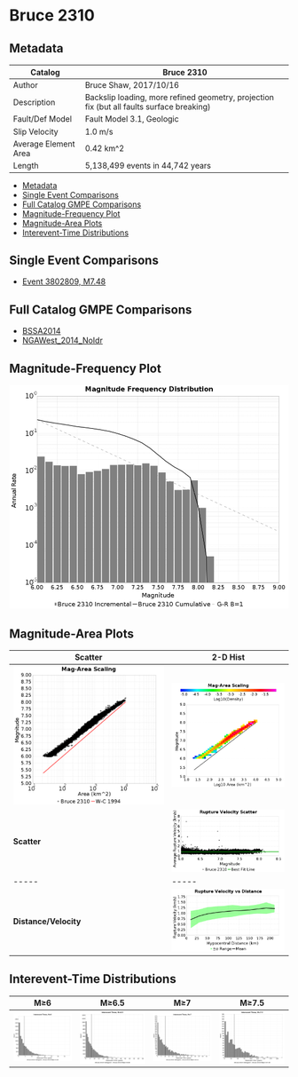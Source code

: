 # Bruce 2310
## Metadata
| Catalog | Bruce 2310 |
|-----|-----|
| Author | Bruce Shaw, 2017/10/16 |
| Description | Backslip loading, more refined geometry, projection fix (but all faults surface breaking) |
| Fault/Def Model | Fault Model 3.1, Geologic |
| Slip Velocity | 1.0 m/s |
| Average Element Area | 0.42 km^2 |
| Length | 5,138,499 events in 44,742 years |

* [Metadata](#metadata)
* [Single Event Comparisons](#single-event-comparisons)
* [Full Catalog GMPE Comparisons](#full-catalog-gmpe-comparisons)
* [Magnitude-Frequency Plot](#magnitude-frequency-plot)
* [Magnitude-Area Plots](#magnitude-area-plots)
* [Interevent-Time Distributions](#interevent-time-distributions)

## Single Event Comparisons
* [Event 3802809, M7.48](event_3802809/)

## Full Catalog GMPE Comparisons
* [BSSA2014](gmpe_bbp_comparisons_BSSA2014/)
* [NGAWest_2014_NoIdr](gmpe_bbp_comparisons_NGAWest_2014_NoIdr/)
## Magnitude-Frequency Plot
![MFD](resources/mfd.png)
## Magnitude-Area Plots
| Scatter | 2-D Hist |
|-----|-----|
| ![MFD Scatter](resources/mag_area.png) | ![MFD Hist](resources/mag_area_hist2D.png) |
| **Scatter** | ![Rupture Velocity Scatter](resources/rupture_velocity_scatter.png) |
|-----|-----|
| **Distance/Velocity** | ![Rupture Velocity vs Dist](resources/rupture_velocity_vs_dist.png) |
## Interevent-Time Distributions
| **M≥6** | **M≥6.5** | **M≥7** | **M≥7.5** |
|-----|-----|-----|-----|
| ![Interevent Times](resources/interevent_times_m6.png) | ![Interevent Times](resources/interevent_times_m6.5.png) | ![Interevent Times](resources/interevent_times_m7.png) | ![Interevent Times](resources/interevent_times_m7.5.png) |

